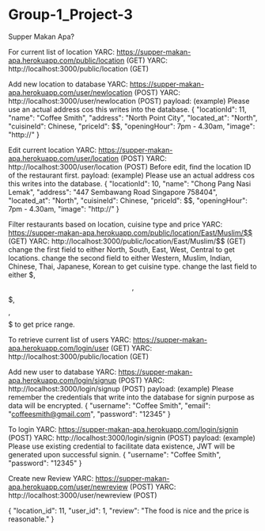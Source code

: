 # Group-1_Project-3
Supper Makan Apa?



For current list of location
YARC:  https://supper-makan-apa.herokuapp.com/public/location  (GET)
YARC:  http://localhost:3000/public/location (GET)



Add new location to database
YARC:  https://supper-makan-apa.herokuapp.com/user/newlocation (POST)
YARC:  http://localhost:3000/user/newlocation  (POST)
payload: (example) Please use an actual address cos this writes into the database.
  {
    "locationId": 11,
    "name": "Coffee Smith",
    "address": "North Point City",
    "located_at": "North",
    "cuisineId": Chinese,
    "priceId": $$,
    "openingHour": 7pm - 4.30am,
    "image": "http://<hyperlink>"
  }


Edit current location
YARC:  https://supper-makan-apa.herokuapp.com/user/location (POST) 
YARC:  http://localhost:3000/user/location (POST)
Before edit, find the location ID of the restaurant first.
payload: (example) Please use an actual address cos this writes into the database.
  {
    "locationId": 10,
    "name": "Chong Pang Nasi Lemak",
    "address": "447 Sembawang Road Singapore 758404",
    "located_at": "North",
    "cuisineId": Chinese,
    "priceId": $$,
    "openingHour": 7pm - 4.30am,
    "image": "http://<hyperlink>"
  }



Filter restaurants based on location, cuisine type and price
YARC: https://supper-makan-apa.herokuapp.com/public/location/East/Muslim/$$  (GET) 
YARC: http://localhost:3000/public/location/East/Muslim/$$ (GET)
change the first field to either North, South, East, West, Central to get locations.
change the second field to either Western, Muslim, Indian, Chinese, Thai, Japanese, Korean to get cuisine type.
change the last field to either $, $$, $$$, $$$$, $$$$$ to get price range.



To retrieve current list of users
YARC:  https://supper-makan-apa.herokuapp.com/login/user  (GET)
YARC:  http://localhost:3000/public/location (GET)


Add new user to database
YARC:  https://supper-makan-apa.herokuapp.com/login/signup (POST)
YARC:  http://localhost:3000/login/signup  (POST)
payload: (example) Please remember the credentials that write into the database for signin purpose as data will be encrypted.
  {
    "username": "Coffee Smith",
    "email": "coffeesmith@gmail.com",
    "password": "12345"
  }


To login 
YARC:  https://supper-makan-apa.herokuapp.com/login/signin (POST)
YARC:  http://localhost:3000/login/signin  (POST)
payload: (example) Please use existing credential to facilitate data existence, JWT will be generated upon successful signin.
  {
    "username": "Coffee Smith",
    "password": "12345"
  }


Create new Review
YARC:  https://supper-makan-apa.herokuapp.com/user/newreview (POST)
YARC:  http://localhost:3000/user/newreview  (POST)

{
  "location_id": 11,
  "user_id":  1,
  "review": "The food is nice and the price is reasonable."
}